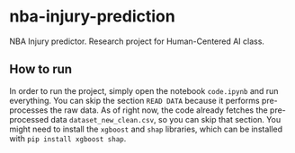 # nba-injury-prediction
NBA Injury predictor. Research project for Human-Centered AI class. 

## How to run
In order to run the project, simply open the notebook `code.ipynb` and run everything. You can skip the section `READ DATA` because it performs pre-processes the raw data. As of right now, the code already fetches the pre-processed data `dataset_new_clean.csv`, so you can skip that section. You might need to install the `xgboost` and `shap` libraries, which can be installed with `pip install xgboost shap`.
